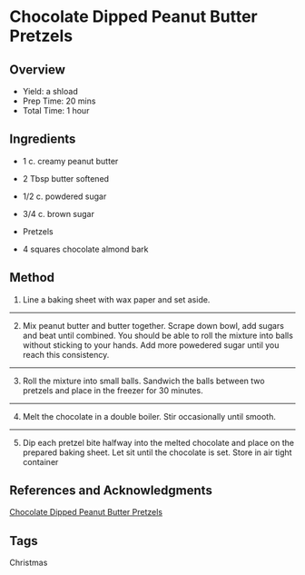# Chocolate Dipped Peanut Butter Pretzels

## Overview

- Yield: a shload
- Prep Time: 20 mins
- Total Time: 1 hour

## Ingredients

- 1 c. creamy peanut butter

- 2 Tbsp butter softened

- 1/2 c. powdered sugar

- 3/4 c. brown sugar

- Pretzels

- 4 squares chocolate almond bark


## Method

1. Line a baking sheet with wax paper and set aside.
---
2. Mix peanut butter and butter together. Scrape down bowl, add sugars and beat until combined. You should be able to roll the mixture into balls without sticking to your hands. Add more powedered sugar until you reach this consistency.
---
3. Roll the mixture into small balls. Sandwich the balls between two pretzels and place in the freezer for 30 minutes.
---
4. Melt the chocolate in a double boiler. Stir occasionally until smooth.
---
5. Dip each pretzel bite halfway into the melted chocolate and place on the prepared baking sheet. Let sit until the chocolate is set. Store in air tight container

## References and Acknowledgments

[Chocolate Dipped Peanut Butter Pretzels](https://www.julieseatsandtreats.com/chocolate-dipped-peanut-butter-pretzels/)

## Tags

Christmas